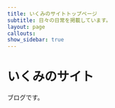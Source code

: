 ```yaml
---
title: いくみのサイトトップページ
subtitle: 日々の日常を掲載しています。
layout: page
callouts: 
show_sidebar: true
---
```


# いくみのサイト

ブログです。
